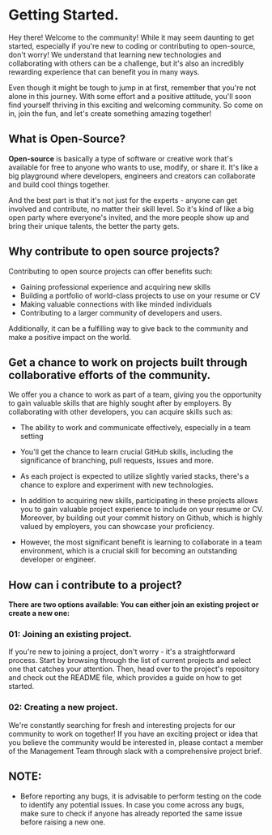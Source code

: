 # Getting Started.
Hey there! Welcome to the community! While it may seem daunting to get started, especially if you're new to coding or contributing to open-source, don't worry! We understand that learning new technologies and collaborating with others can be a challenge, but it's also an incredibly rewarding experience that can benefit you in many ways.

Even though it might be tough to jump in at first, remember that you're not alone in this journey. With some effort and a positive attitude, you'll soon find yourself thriving in this exciting and welcoming community. So come on in, join the fun, and let's create something amazing together!

## What is Open-Source?
**Open-source** is basically a type of software or creative work that's available for free to anyone who wants to use, modify, or share it. It's like a big playground where developers, engineers and creators can collaborate and build cool things together.

And the best part is that it's not just for the experts - anyone can get involved and contribute, no matter their skill level. So it's kind of like a big open party where everyone's invited, and the more people show up and bring their unique talents, the better the party gets.

## Why contribute to open source projects?
Contributing to open source projects can offer benefits such:
- Gaining professional experience and acquiring new skills
- Building a portfolio of world-class projects to use on your resume or CV
- Making valuable connections with like minded individuals
- Contributing to a larger community of developers and users.

 Additionally, it can be a fulfilling way to give back to the community and make a positive impact on the world.

## Get a chance to work on projects built through collaborative efforts of the community.

We offer you a chance to work as part of a team, giving you the opportunity to gain valuable skills that are highly sought after by employers. By collaborating with other developers, you can acquire skills such as:
 - The ability to work and communicate effectively, especially in a team setting
 - You'll get the chance to learn crucial GitHub skills, including the significance of branching, pull requests, issues and more.
 - As each project is expected to utilize slightly varied stacks, there's a chance to explore and experiment with new technologies.
 
 - In addition to acquiring new skills, participating in these projects allows you to gain valuable project experience to include on your resume or CV. Moreover, by building out your commit history on Github, which is highly valued by employers, you can showcase your proficiency. 
 
 - However, the most significant benefit is learning to collaborate in a team environment, which is a crucial skill for becoming an outstanding developer or engineer.

 ## How can i contribute to a project?
 
 **There are two options available: You can either join an existing project or create a new one:**

 ### **01: Joining an existing project.**
 If you're new to joining a project, don't worry - it's a straightforward process. Start by browsing through the list of current projects and select one that catches your attention. Then, head over to the project's repository and check out the README file, which provides a guide on how to get started.

 ### **02: Creating a new project.**
 We're constantly searching for fresh and interesting projects for our community to work on together! If you have an exciting project or idea that you believe the community would be interested in, please contact a member of the Management Team through slack with a comprehensive project brief.

 ## **NOTE:**
  - Before reporting any bugs, it is advisable to perform testing on the code to identify any potential issues. In case you come across any bugs, make sure to check if anyone has already reported the same issue before raising a new one.